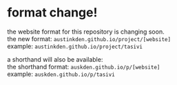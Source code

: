 # format change!
the website format for this repository is changing soon.  
the new format: `austinkden.github.io/project/[website]`  
example: `austinkden.github.io/project/tasivi`  
  
a shorthand will also be available:  
the shorthand format: `auskden.github.io/p/[website]`  
example: `auskden.github.io/p/tasivi`  
